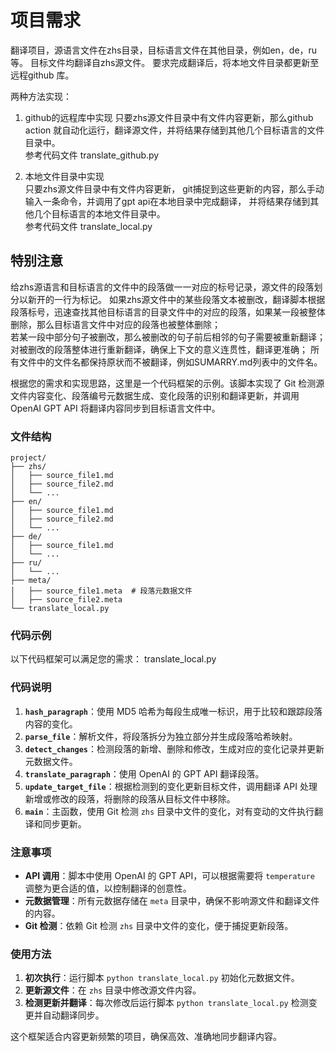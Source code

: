 # 项目需求
翻译项目，源语言文件在zhs目录，目标语言文件在其他目录，例如en，de，ru等。 
目标文件均翻译自zhs源文件。
要求完成翻译后，将本地文件目录都更新至远程github 库。


两种方法实现：
1. github的远程库中实现
只要zhs源文件目录中有文件内容更新，那么github action 就自动化运行，翻译源文件，并将结果存储到其他几个目标语言的文件目录中。  
参考代码文件 translate_github.py

2. 本地文件目录中实现  
只要zhs源文件目录中有文件内容更新，
git捕捉到这些更新的内容，那么手动输入一条命令，并调用了gpt api在本地目录中完成翻译，
并将结果存储到其他几个目标语言的本地文件目录中。  
参考代码文件 translate_local.py



## 特别注意
给zhs源语言和目标语言的文件中的段落做一一对应的标号记录，源文件的段落划分以新开的一行为标记。 
如果zhs源文件中的某些段落文本被删改，翻译脚本根据段落标号，迅速查找其他目标语言的目录文件中的对应的段落，如果某一段被整体删除，那么目标语言文件中对应的段落也被整体删除；  
若某一段中部分句子被删改，那么被删改的句子前后相邻的句子需要被重新翻译；  
对被删改的段落整体进行重新翻译，确保上下文的意义连贯性，翻译更准确；
所有文件中的文件名都保持原状而不被翻译，例如SUMARRY.md列表中的文件名。

根据您的需求和实现思路，这里是一个代码框架的示例。该脚本实现了 Git 检测源文件内容变化、段落编号元数据生成、变化段落的识别和翻译更新，并调用 OpenAI GPT API 将翻译内容同步到目标语言文件中。

### 文件结构
```plaintext
project/
├── zhs/
│   ├── source_file1.md
│   ├── source_file2.md
│   └── ...   
├── en/
│   ├── source_file1.md
│   ├── source_file2.md
│   └── ...   
├── de/
│   ├── source_file1.md
│   └── ...
├── ru/
│   └── ...
├── meta/
│   ├── source_file1.meta  # 段落元数据文件
│   ├── source_file2.meta
└── translate_local.py
```

### 代码示例

以下代码框架可以满足您的需求：
translate_local.py


### 代码说明

1. **`hash_paragraph`**：使用 MD5 哈希为每段生成唯一标识，用于比较和跟踪段落内容的变化。
2. **`parse_file`**：解析文件，将段落拆分为独立部分并生成段落哈希映射。
3. **`detect_changes`**：检测段落的新增、删除和修改，生成对应的变化记录并更新元数据文件。
4. **`translate_paragraph`**：使用 OpenAI 的 GPT API 翻译段落。
5. **`update_target_file`**：根据检测到的变化更新目标文件，调用翻译 API 处理新增或修改的段落，将删除的段落从目标文件中移除。
6. **`main`**：主函数，使用 Git 检测 `zhs` 目录中文件的变化，对有变动的文件执行翻译和同步更新。

### 注意事项

- **API 调用**：脚本中使用 OpenAI 的 GPT API，可以根据需要将 `temperature` 调整为更合适的值，以控制翻译的创意性。
- **元数据管理**：所有元数据存储在 `meta` 目录中，确保不影响源文件和翻译文件的内容。
- **Git 检测**：依赖 Git 检测 `zhs` 目录中文件的变化，便于捕捉更新段落。

### 使用方法

1. **初次执行**：运行脚本 `python translate_local.py` 初始化元数据文件。
2. **更新源文件**：在 `zhs` 目录中修改源文件内容。
3. **检测更新并翻译**：每次修改后运行脚本 `python translate_local.py` 检测变更并自动翻译同步。

这个框架适合内容更新频繁的项目，确保高效、准确地同步翻译内容。
